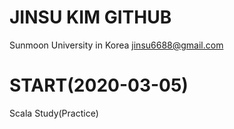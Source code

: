 # JINSU KIM GITHUB
Sunmoon University in Korea
jinsu6688@gmail.com
# START(2020-03-05)
Scala Study(Practice)
